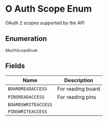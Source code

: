 
# O Auth Scope Enum

OAuth 2 scopes supported by the API

## Enumeration

`OAuthScopeEnum`

## Fields

| Name | Description |
|  --- | --- |
| `BOARDREADACCESS` | For reading board |
| `PINSREADACCESS` | For reading pins |
| `BOARDSWRITEACCESS` |  |
| `PINSWRITEACCESS` |  |

